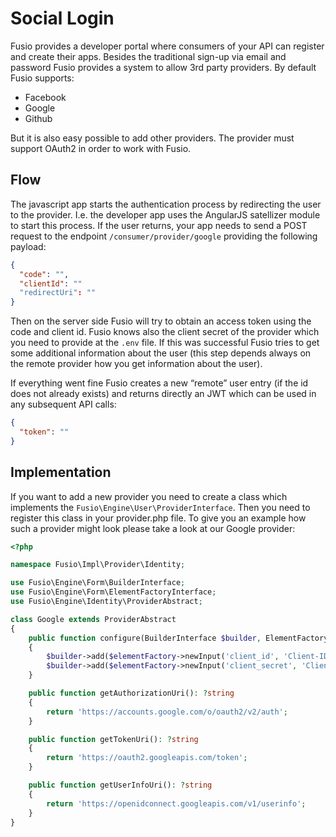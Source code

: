 
# Social Login

Fusio provides a developer portal where consumers of your API can register and create their apps. Besides the
traditional sign-up via email and password Fusio provides a system to allow 3rd party providers. By default Fusio
supports:

* Facebook
* Google
* Github

But it is also easy possible to add other providers. The provider must support OAuth2 in order to work with Fusio.

## Flow

The javascript app starts the authentication process by redirecting the user to the provider. I.e. the developer app
uses the AngularJS satellizer module to start this process. If the user returns, your app needs to send a POST request
to the endpoint `/consumer/provider/google` providing the following payload:

```json
{
  "code": "",
  "clientId": ""
  "redirectUri": ""
}
```

Then on the server side Fusio will try to obtain an access token using the code and client id. Fusio knows also the
client secret of the provider which you need to provide at the `.env` file. If this was successful Fusio tries to get
some additional information about the user (this step depends always on the remote provider how you get information
about the user).

If everything went fine Fusio creates a new “remote” user entry (if the id does not already exists) and returns directly
an JWT which can be used in any subsequent API calls:

```json
{
  "token": ""
}
```

## Implementation

If you want to add a new provider you need to create a class which implements the `Fusio\Engine\User\ProviderInterface`.
Then you need to register this class in your provider.php file. To give you an example how such a provider might look
please take a look at our Google provider:

```php
<?php

namespace Fusio\Impl\Provider\Identity;

use Fusio\Engine\Form\BuilderInterface;
use Fusio\Engine\Form\ElementFactoryInterface;
use Fusio\Engine\Identity\ProviderAbstract;

class Google extends ProviderAbstract
{
    public function configure(BuilderInterface $builder, ElementFactoryInterface $elementFactory): void
    {
        $builder->add($elementFactory->newInput('client_id', 'Client-ID', 'text', 'Client-ID'));
        $builder->add($elementFactory->newInput('client_secret', 'Client-Secret', 'text', 'Client-Secret'));
    }

    public function getAuthorizationUri(): ?string
    {
        return 'https://accounts.google.com/o/oauth2/v2/auth';
    }

    public function getTokenUri(): ?string
    {
        return 'https://oauth2.googleapis.com/token';
    }

    public function getUserInfoUri(): ?string
    {
        return 'https://openidconnect.googleapis.com/v1/userinfo';
    }
}
```
